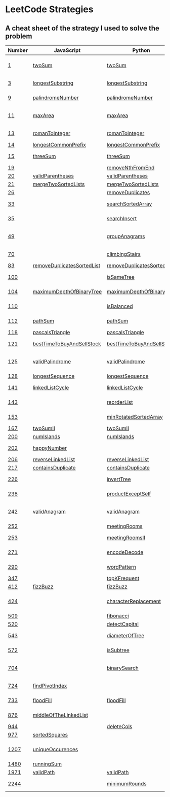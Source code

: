 # LeetCode Strategies

## A cheat sheet of the strategy I used to solve the problem

| Number                                                                            | JavaScript                                                    | Python                                                        | Strategy                          |
| --------------------------------------------------------------------------------- | ------------------------------------------------------------- | ------------------------------------------------------------- | --------------------------------- |
| [1](https://leetcode.com/problems/two-sum/)                                       | [twoSum](./easy/1-twoSum.js)                                  | [twoSum](./easy/1-twoSum.py)                                  | Hashmap with complements          |
| [3](https://leetcode.com/problems/longest-substring-without-repeating-characters) | [longestSubstring](./medium/3-longestSubstring.js)            | [longestSubstring](./medium/3-longestSubstring.py)            | Sliding window, set               |
| [9](https://leetcode.com/problems/palindrome-number/)                             | [palindromeNumber](./easy/9-palindromeNumber.js)              | [palindromeNumber](./easy/9-palindromeNumber.py)              | For loop, math :(                 |
| [11](https://leetcode.com/problems/container-with-most-water/)                    | [maxArea](./medium/11-containerMostWater.js)                  | [maxArea](./medium/11-containerMostWater.py)                  | Sliding window, two pointers      |
| [13](https://leetcode.com/problems/roman-to-integer/)                             | [romanToInteger](./easy/13-romanToInteger.js)                 | [romanToInteger](./easy/13-romanToInteger.py)                 | For loop, two pointers            |
| [14](https://leetcode.com/problems/longest-common-prefix/)                        | [longestCommonPrefix](./easy/14-longestCommonPrefix.js)       | [longestCommonPrefix](./easy/14-longestCommonPrefix.py)       | For loop                          |
| [15](https://leetcode.com/problems/3sum/)                                         | [threeSum](./medium/15-3Sum.js)                               | [threeSum](./medium/15-3Sum.py)                               | For loop, two pointers            |
| [19](https://leetcode.com/problems/remove-nth-node-from-end-of-list/)             |                                                               | [removeNthFromEnd](./medium/19-removeNthFromEnd.py)           | Two pointers                      |
| [20](https://leetcode.com/problems/valid-parentheses/)                            | [validParentheses](./easy/20-validParentheses.js)             | [validParentheses](./easy/20-validParentheses.py)             | Stack                             |
| [21](https://leetcode.com/problems/merge-two-sorted-lists/)                       | [mergeTwoSortedLists](./easy/21-mergeTwoLists.js)             | [mergeTwoSortedLists](./easy/21-mergeTwoLists.py)             | Linked list                       |
| [26](https://leetcode.com/problems/remove-duplicates-from-sorted-array/)          |                                                               | [removeDuplicates](./easy/26-removeDuplicates.py)             | Two pointers                      |
| [33](https://leetcode.com/problems/search-in-rotated-sorted-array/)               |                                                               | [searchSortedArray](./medium/33-searchSortedArray.py)         | Binary search                     |
| [35](https://leetcode.com/problems/search-insert-position/)                       |                                                               | [searchInsert](./easy/35-searchInsert.py)                     | Binary search                     |
| [49](https://leetcode.com/problems/group-anagrams/)                               |                                                               | [groupAnagrams](./medium/49-groupAnagrams.py)                 | Hashmap (defaultdict), ord        |
| [70](https://leetcode.com/problems/climbing-stairs/)                              |                                                               | [climbingStairs](./easy/70-climbingStairs.py)                 | DP, memoization                   |
| [83](https://leetcode.com/problems/remove-duplicates-from-sorted-list/)           | [removeDuplicatesSortedList](./easy/83-deleteDuplicates.js)   | [removeDuplicatesSortedList](./easy/83-deleteDuplicates.py)   | If/else                           |
| [100](https://leetcode.com/problems/same-tree/)                                   |                                                               | [isSameTree](./easy/100-isSameTree.py)                        | DFS Recursion                     |
| [104](https://leetcode.com/problems/maximum-depth-of-binary-tree/)                | [maximumDepthOfBinaryTree](./easy/104-maxDepth.js)            | [maximumDepthOfBinaryTree](./easy/104-maxDepth.py)            | DFS Recursion                     |
| [110](https://leetcode.com/problems/balanced-binary-tree/)                        |                                                               | [isBalanced](./easy/110-isBalanced.py)                        | DFS Recursion                     |
| [112](https://leetcode.com/problems/path-sum/)                                    | [pathSum](./easy/112-pathSum.js)                              | [pathSum](./easy/112-pathSum.py)                              | DFS Recursion                     |
| [118](https://leetcode.com/problems/pascals-triangle/)                            | [pascalsTriangle](./easy/118-pascalsTriangle.js)              | [pascalsTriangle](./easy/118-pascalsTriangle.py)              | For loop                          |
| [121](https://leetcode.com/problems/best-time-to-buy-and-sell-stock/)             | [bestTimeToBuyAndSellStock](./easy/121-maxProfit.js)          | [bestTimeToBuyAndSellStock](./easy/121-maxProfit.py)          | Sliding window                    |
| [125](https://leetcode.com/problems/valid-palindrome/)                            | [validPalindrome](./easy/125-validPalindrome.js)              | [validPalindrome](./easy/125-validPalindrome.py)              | Regex (filter), ord, two pointers |
| [128](https://leetcode.com/problems/longest-consecutive-sequence/)                | [longestSequence](./medium/128-longestConsecutiveSequence.js) | [longestSequence](./medium/128-longestConsecutiveSequence.py) | Set                               |
| [141](https://leetcode.com/problems/linked-list-cycle/)                           | [linkedListCycle](./easy/141-hasCycle.js)                     | [linkedListCycle](./easy/141-hasCycle.py)                     | Fast and slow pointers            |
| [143](https://leetcode.com/problems/reorder-list/)                                |                                                               | [reorderList](./medium/143-reorderList.py)                    | Two pointers, fast and slow       |
| [153](https://leetcode.com/problems/find-minimum-in-rotated-sorted-array/)        |                                                               | [minRotatedSortedArray](./medium/153-findMin.py)              | Binary search                     |
| [167](https://leetcode.com/problems/two-sum-ii-input-array-is-sorted/)            | [twoSumII](./medium/167-twoSumII.js)                          | [twoSumII](./medium/167-twoSumII.py)                          | Two pointers                      |
| [200](https://leetcode.com/problems/number-of-islands/)                           | [numIslands](./medium/200-numIslands.js)                      | [numIslands](./medium/200-numIslands.py)                      | Graph                             |
| [202](https://leetcode.com/problems/happy-number/)                                | [happyNumber](./easy/202-isHappy.js)                          |                                                               | Fast and slow pointers            |
| [206](https://leetcode.com/problems/reverse-linked-list/)                         | [reverseLinkedList](./easy/206-reverseLinkedList.js)          | [reverseLinkedList](./easy/206-reverseLinkedList.py)          | Linked list                       |
| [217](https://leetcode.com/problems/contains-duplicate/)                          | [containsDuplicate](./easy/217-containsDuplicate.js)          | [containsDuplicate](./easy/217-containsDuplicate.py)          | Hashmap                           |
| [226](https://leetcode.com/problems/invert-binary-tree/)                          |                                                               | [invertTree](./easy/226-invertTree.py)                        | DFS Recursion                     |
| [238](https://leetcode.com/problems/product-of-array-except-self/)                |                                                               | [productExceptSelf](./medium/238-productExceptSelf.py)        | Prefix, Postfix                   |
| [242](https://leetcode.com/problems/valid-anagram/)                               | [validAnagram](./easy/242-validAnagram.js)                    | [validAnagram](./easy/242-validAnagram.py)                    | Hashmap frequency counter         |
| [252](https://leetcode.com/problems/meeting-rooms/)                               |                                                               | [meetingRooms](./easy/252-meetingRooms.py)                    | Sort                              |
| [253](https://leetcode.com/problems/meeting-rooms-ii/)                            |                                                               | [meetingRoomsII](./medium/253-meetingRoomsII.py)              | Sort(ed), two pointers            |
| [271](https://leetcode.com/problems/encode-and-decode-strings/)                   |                                                               | [encodeDecode](./medium/271-encodeDecode.py)                  | Two pointers (for int)            |
| [290](https://leetcode.com/problems/word-pattern/)                                |                                                               | [wordPattern](./easy/290-wordPattern.py)                      | Hashmap, zip                      |
| [347](https://leetcode.com/problems/top-k-frequent-elements/)                     |                                                               | [topKFrequent](./medium/347-topKFrequent.py)                  | Bucket sort                       |
| [412](https://leetcode.com/problems/fizz-buzz/)                                   | [fizzBuzz](./easy/412-fizzBuzz.js)                            | [fizzBuzz](./easy/412-fizzBuzz.py)                            | If/else                           |
| [424](https://leetcode.com/problems/longest-repeating-character-replacement/)     |                                                               | [characterReplacement](./medium/424-characterReplacement.py)  | Sliding window, hashmap           |
| [509](https://leetcode.com/problems/fibonacci-number/)                            |                                                               | [fibonacci](./easy/509-fibonacci.py)                          | Fibonacci                         |
| [520](https://leetcode.com/problems/detect-capital/)                              |                                                               | [detectCapital](./easy/520-detectCapital.py)                  |                                   |
| [543](https://leetcode.com/problems/diameter-of-binary-tree/)                     |                                                               | [diameterOfTree](./easy/543-diameterOfTree.py)                | DFS Recursion                     |
| [572](https://leetcode.com/problems/subtree-of-another-tree/)                     |                                                               | [isSubtree](./easy/572-isSubtree.py)                          | DFS Recursion                     |
| [704](https://leetcode.com/problems/binary-search/)                               |                                                               | [binarySearch](./easy/704-binarySearch.py)                    | Binary search, if/else            |
| [724](https://leetcode.com/problems/find-pivot-index/)                            | [findPivotIndex](./easy/724-findPivotIndex.js)                |                                                               | For loop, if/else                 |
| [733](https://leetcode.com/problems/flood-fill/)                                  | [floodFill](./easy/733-floodFill.js)                          | [floodFill](./easy/733-floodFill.py)                          | DFS Recursion                     |
| [876](https://leetcode.com/problems/middle-of-the-linked-list/)                   | [middleOfTheLinkedList](./easy/876-middleNode.js)             |                                                               | Fast and slow pointers            |
| [944](https://leetcode.com/problems/delete-columns-to-make-sorted/)               |                                                               | [deleteCols](./easy/944-deleteCols.py)                        | Ord                               |
| [977](https://leetcode.com/problems/squares-of-a-sorted-array/)                   | [sortedSquares](./easy/977-squaresOfASortedArray.js)          |                                                               | Two pointers                      |
| [1207](https://leetcode.com/problems/unique-number-of-occurrences/)               | [uniqueOccurences](./easy/1207-uniqueNumberOfOccurences.js)   |                                                               | Hashmap frequency counter, set    |
| [1480](https://leetcode.com/problems/running-sum-of-1d-array/)                    | [runningSum](./easy/1480-runningSum.js)                       |                                                               | For loop                          |
| [1971](https://leetcode.com/problems/find-if-path-exists-in-graph/)               | [validPath](./easy/1971-validPath.js)                         | [validPath](./easy/1971-validPath.py)                         | Graph, DFS                        |
| [2244](https://leetcode.com/problems/minimum-rounds-to-complete-all-tasks/)       |                                                               | [minimumRounds](./medium/2244-minimumRounds.py)               | Hashmap, math :(                  |
